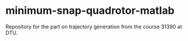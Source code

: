 # minimum-snap-quadrotor-matlab

Repository for the part on trajectory generation from the course 31390 at DTU.

